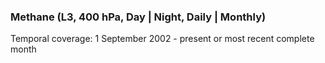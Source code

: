### Methane (L3, 400 hPa, Day | Night, Daily | Monthly)
Temporal coverage: 1 September 2002 - present or most recent complete month
